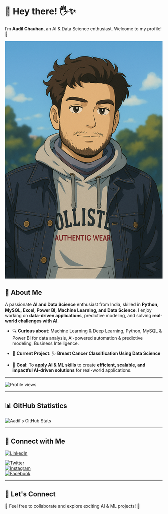 # 👋 Hey there! 🖐✨  
I’m **Aadil Chauhan**, an AI & Data Science enthusiast. Welcome to my profile! 🚀  

![Img](https://github.com/aadilchavhan/aadilchavhan/blob/main/img.png)  


## 🚀 About Me  
A passionate **AI and Data Science** enthusiast from India, skilled in **Python, MySQL, Excel, Power BI, Machine Learning, and Data Science**. I enjoy working on **data-driven applications**, predictive modeling, and solving **real-world challenges with AI**.  

- 🔍 **Curious about**: Machine Learning & Deep Learning, Python, MySQL & Power BI for data analysis, AI-powered automation & predictive modeling, Business Intelligence. 

- 📌 **Current Project**: 🩺 **Breast Cancer Classification Using Data Science**
   
- 🎯 **Goal**: To **apply AI & ML skills** to create **efficient, scalable, and impactful AI-driven solutions** for real-world applications.  

---

<!-- 🌎 Profile Visitors  -->
![Profile views](https://visitor-badge.laobi.icu/badge?page_id=aadilchavhan.aadilchavhan)  

---

## 📊 GitHub Statistics  
![Aadil's GitHub Stats](https://github-readme-stats.vercel.app/api?username=aadilchavhan&show_icons=true&count_private=true&theme=dark)  

---

## 🔗 Connect with Me  
  [![LinkedIn](https://img.shields.io/badge/LinkedIn-Connect-blue)](https://www.linkedin.com/in/mohammed-aadil) 

[![Twitter](https://img.shields.io/badge/Twitter-Follow-blue)](https://x.com/_aadil_chauhan)  
[![Instagram](https://img.shields.io/badge/Instagram-Follow-blue)](https://www.instagram.com/_aadil_chauhan)  
[![Facebook](https://img.shields.io/badge/Facebook-Like-blue)](https://m.facebook.com/chavhan.aadil)  

---

## 🤖 Let's Connect  
📩 Feel free to collaborate and explore exciting AI & ML projects! 🚀  
